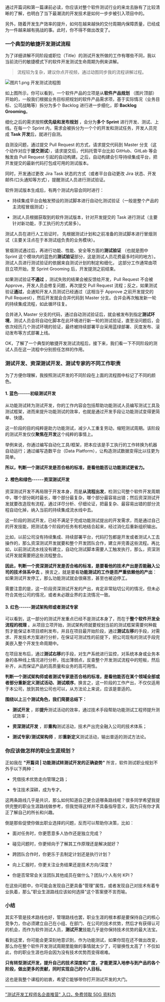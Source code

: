 通过开篇词和第一篇课前必读，你应该对整个软件测试行业的来龙去脉有了比较清晰的了解，也明白了当下最潮流的开发技术是如何一步步被引入项目中的。

另外，随着开发生产效率的提升，如何在越来越快的交付周期内保障质量，已经成为一件越来越有挑战的事。此时，你不得不做出改变了。

### 一个典型的敏捷开发测试流程

为了详细讲解不同阶段或职位（Title）的测试开发所做的工作有哪些不同，我以当前流行的敏捷模式下的软件开发测试生命周期为例来讲解。
> 流程较为复杂，建议你点开视频，通过动图同步我的流程讲解过程。

<Image alt="图片1.png" src="https://s0.lgstatic.com/i/image/M00/4D/57/CgqCHl9Z5q6ACiZGAAJyO_8p-F4315.png"/>  
开发测试流程图

如上图所示，你可以看到，一个软件产品的立项是从**软件产品规划** （图片顶部）开始的，一般我们根据业务目标把规划的软件产品需求项，基于实际情况（业务目标、公司战略等）拆分为多个 Backlog 进行进一步细化，即 **Backlog Grooming**。

细化之后的需求按照**优先级和发布规划** ，会分为**多个 Sprint** 进行开发、测试、上线。在每一个 Sprint 内，需求会被拆分为一个个的开发和测试任务，开发人员完成 **Task 开发**后，就进行自测。

自测没问题，通过提交 Pull Request 的方式，请求提交代码到 Master 分支（这个动作对应于**提交测试**），请求提交后，代码托管平台比如 GitHub、GitLab 等会触发由 Pull Request 引起的自动构建。之后，自动构建会引导持续集成平台，把开发提交的最新代码打包成可用的测试版本。

同时，开发通过更改 Jira Task 状态的方式（或者平台自动更改 Jira 状态、开发邮件/口头通知等方式），提醒测试人员进行测试验证。

软件测试版本生成后，有两个测试内容会同时进行：

* 持续集成平台会触发预设的测试脚本进行自动化测试验证（一般是整个产品的主流程冒烟测试）；

* 测试人员根据获取到的软件测试版本，针对开发提交的 Task 进行测试（主要针对新功能，手工执行的方式居多）。

测试人员在进行人工验证时， 先根据测试计划和之前准备的测试脚本进行冒烟测试（主要关注点在于本测试组负责的业务模块）。

冒烟测试通过后，再进行功能、性能、安全等方面的**测试验证** （也就是图中 Sprint 这个模块内的蓝色的**测试验证**部分，这是测试人员花费最多时间的地方）。测试人员进行测试验证的依据来自测试计划的制定和细化， 这部分工作通常由项目立项开始，至 Sprint Grooming 后，开发提测之前结束。

如果测试验证**不通过** ，测试失败的结果会被反馈给开发，Pull Request 不会被 Approve，开发人员会修复问题，再次提交 Pull Request 流程；反之，如果测试验证**通过**，会通知开发人员测试已经通过（这相当于 Approve 之前开发提交的 Pull Request），然后开发就会合并代码到 Master 分支。合并会再次触发新一轮的持续集成流程，如此循环往复。

合并进入 Master 分支的代码，通过自动测试验证后，就会被发布到指定**测试环境**，测试人员会将自动化脚本在此环境进行新一轮的测试验证，直至没问题后，会依次经历几个测试环境的验证，最终被持续部署平台采用蓝绿部署、灰度发布、滚动发布等方式部署上线。

OK，了解了一个典型的敏捷开发测试流程后，接下来，我们看一下不同阶段的测试人员在这一流程中分别担任怎样的作用。

### 测试开发、资深测试开发、测试专家的不同工作职责

为了方便你理解，我按照测试开发的不同阶段在上面的流程图中标记了不同的颜色。

#### 1. 蓝色------初级测试开发

从功能测试转为测试开发，你的工作内容会包括帮助功能测试人员编写测试工具及测试框架，进而来提升功能测试的效率，也就是通过开发手段让功能测试变得更简单、快捷。

这一阶段的目的纯粹是助力功能测试，减少人工重复劳动，缩短测试周期。该阶段的测试开发仅仅**聚焦在开发**这个纯粹的事情上。

举例来说，你通过编写自动化工具/框架，把本应该是手工执行的工作转换为机器自动运行；通过编写造数平台（Data Platform），让构造测试数据变得比以往更为简单。

**所以，判断一个测试开发是否合格的标准，是看他能否让功能测试更省力。**

#### 2. 橙色和绿色------资深测试开发

资深测试开发不再局限于开发本身，而是**从流程出发**，检测公司整个软件开发周期中，哪个部分耗时最长，哪个部分最复杂，哪个部分最容易出错；然后资深测试开发就要改造现有流程，通过详尽分析、仔细论证，把最复杂、最容易出错的部分流程自动化掉，纳入当前的持续集成流水线中去。

这一阶段的测试开发，已经不满足于完成功能测试提出的开发需求，而是通过自己的开发技能，把测试各个阶段的任务有机地结合起来，经过消化后重新组织输出。

比如，以前公司没有持续集成、持续部署平台，代码打包都是开发或者测试人工去操作的，那么资深测试开发就要和整个开发团队合作，建立并完善这些流程。再比如，以前测试流水线没有建立，自动化测试脚本需要人工触发执行，那么，资深测试开发就需要把这些流程整合。

**因此，判断一个资深测试开发是否合格的标准，是要看他的技术产出是否能融入公司的技术体系中去** 。换言之，就是要看**功能测试的工作是否严重依赖他的产出**：如果测试开发停工，那么功能测试就会很痛苦，甚至也被迫停工。

需要注意的是，这一阶段资深测试开发的产出，肯定非常贴切公司的情况，但未必符合其他公司的情况，或者未必跟业界的主流情况一致。

#### 3. 红色------测试架构师或者测试专家

可以看到，这一部分的测试开发重点已经不是测试本身了，而在于**整个软件开发全流程的梳理** 。从项目立项开始，测试架构师就要规划当前的测试框架需要何种裁剪才能保证本项目顺利发布，并且在项目最开始阶段，通过**测试左移**的手段，对需求、开发技术方案进行分析，在保证可测试性的前提下，把公司现有的测试手段完美嵌入整个开发生命周期中。

在项目发布后，通过**测试右移**的手段，对生产系统进行监控，对系统本身或业务本身的各种线上情况进行分析，找出薄弱点，反查整个开发测试流程中的短板，然后补齐，从而保证产品的高质量和业务的高可用性。

**判断一个测试架构师或者测试专家是否合格的标准，是看他能否在某个领域全部或者部分重新定义测试活动、测试顺序**。换言之，这一阶段的工作产出，不仅仅适用于本公司，放到其他公司也可以，从方法论上来说，应该是普适的。

**围绕以上三个测试角色，我们简要总结下：**

* **测试开发** ，即**提升**测试活动的效率，通过技术手段帮助功能测试工程师提升测试效率；

* **资深测试开发** ，即**重构**测试活动，技术产出完全融入公司的技术体系；

* **测试专家/测试架构师** ，即**重新定义**测试活动，输出普适的测试方法论。

### 你应该做怎样的职业生涯规划？

正如我在 **"开篇词 \| 功能测试转测试开发的正确姿势"** 所言，软件测试职业规划不外乎以下两种：

* 凭借技术优势走向管理之路；

* 专注技术深耕，成为专才。

这两条路线几乎是共识，那么如何知道自己更合适哪条路线呢？很多同学希望我提供完整的职业生涯路线做参考，但我觉得这样并不具备指导意义，因为只有你才真正了解自己的所长和兴趣。

倒是那些促使你做出职业选择的问题，反而可以帮助你决策，比如：

* 面对任务时，你更愿意多人协作还是独立完成？

* 碰见问题时，你更倾向于了解其工作原理还是解决就好？

* 跨团队合作时，你更乐于去制定计划还是执行计划？

* 向上汇报时，你更关注业务结果还是技术方向/深度？

* 你是否常常会关注团队其他成员在做什么？团队/个人有何 KPI？

在这些问题中，你可能会发现自己更具备"管理"属性，或者发现自己对技术有着专业执着，那么"职业生涯路线应该如何选择"这个答案便不言而喻。

### 小结

其实不管是技术路线也好，管理路线也罢，职业生涯的根本都是要保持自己的核心竞争力，你必须建立自己在小组、在部门、在公司的技术优势，然后才有获得认可的机会，而作为软件测试人员，**测试开发**技能几乎是你保持技术优势的最大法宝。

看到这里，你可能会更深刻地意识到，作为功能测试，如果你现在还不做出改变，那么你在整个软件开发测试周期里能做的事情就太少了，可替换性太高了！不仅如此，你的职业生涯也将会因为没有技术优势而变得艰难。

**只有转型测试开发，提升自己的技术深度和广度，才能更深入地参与到产品的各个阶段，做出更多的贡献，同时实现自己的个人目标。**

这也是我整个课程的初衷，希望它能够带你打开测试开发的大门。

*** ** * ** ***

["测试开发工程师名企直推营" 入口，免费领取 50G 资料包](https://shenceyun.lagou.com/t/eka)
